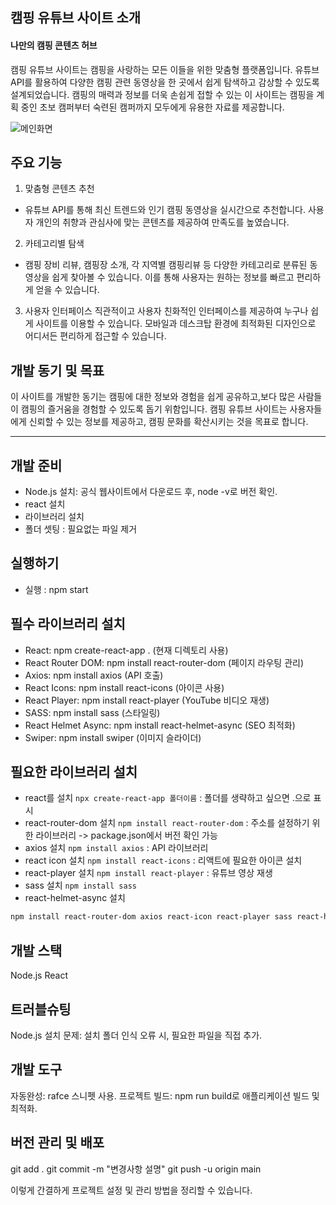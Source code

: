 ## 캠핑 유튜브 사이트 소개
#### 나만의 캠핑 콘텐츠 허브
캠핑 유튜브 사이트는 캠핑을 사랑하는 모든 이들을 위한 맞춤형 플랫폼입니다.
유튜브 API를 활용하여 다양한 캠핑 관련 동영상을 한 곳에서 쉽게 탐색하고 감상할 수 있도록 설계되었습니다.
캠핑의 매력과 정보를 더욱 손쉽게 접할 수 있는 이 사이트는 캠핑을 계획 중인 초보 캠퍼부터 숙련된 캠퍼까지 모두에게 유용한 자료를 제공합니다.

<img src="https://github.com/123dd654/youtube-camping/assets/161431124/a9400ed2-9020-4963-b0e8-5f26e905e6fa" alt="메인화면">


## 주요 기능
01. 맞춤형 콘텐츠 추천
* 유튜브 API를 통해 최신 트렌드와 인기 캠핑 동영상을 실시간으로 추천합니다. 사용자 개인의 취향과 관심사에 맞는 콘텐츠를 제공하여 만족도를 높였습니다.
  
02. 카테고리별 탐색
* 캠핑 장비 리뷰, 캠핑장 소개, 각 지역별 캠핑리뷰 등 다양한 카테고리로 분류된 동영상을 쉽게 찾아볼 수 있습니다. 이를 통해 사용자는 원하는 정보를 빠르고 편리하게 얻을 수 있습니다.

03. 사용자 인터페이스
직관적이고 사용자 친화적인 인터페이스를 제공하여 누구나 쉽게 사이트를 이용할 수 있습니다. 모바일과 데스크탑 환경에 최적화된 디자인으로 어디서든 편리하게 접근할 수 있습니다.

## 개발 동기 및 목표
이 사이트를 개발한 동기는 캠핑에 대한 정보와 경험을 쉽게 공유하고,보다 많은 사람들이 캠핑의 즐거움을 경험할 수 있도록 돕기 위함입니다.
캠핑 유튜브 사이트는 사용자들에게 신뢰할 수 있는 정보를 제공하고, 캠핑 문화를 확산시키는 것을 목표로 합니다.

----

## 개발 준비
* Node.js 설치: 공식 웹사이트에서 다운로드 후, node -v로 버전 확인.
* react 설치
* 라이브러리 설치
* 폴더 셋팅 : 필요없는 파일 제거


## 실행하기
* 실행 : npm start

## 필수 라이브러리 설치
* React: npm create-react-app . (현재 디렉토리 사용)
* React Router DOM: npm install react-router-dom (페이지 라우팅 관리)
* Axios: npm install axios (API 호출)
* React Icons: npm install react-icons (아이콘 사용)
* React Player: npm install react-player (YouTube 비디오 재생)
* SASS: npm install sass (스타일링)
* React Helmet Async: npm install react-helmet-async (SEO 최적화)
* Swiper: npm install swiper (이미지 슬라이더)

## 필요한 라이브러리 설치
- react를 설치 `npx create-react-app 폴더이름` : 폴더를 생략하고 싶으면 .으로 표시
- react-router-dom 설치 `npm install react-router-dom` : 주소를 설정하기 위한 라이브러리 -> package.json에서 버전 확인 가능
- axios 설치 `npm install axios` : API 라이브러리
- react icon 설치 `npm install react-icons` : 리액트에 필요한 아이콘 설치
- react-player 설치 `npm install react-player` : 유튜브 영상 재생
- sass 설치 `npm install sass`
- react-helmet-async 설치

````bash
npm install react-router-dom axios react-icon react-player sass react-helmet-async swiper
````

## 개발 스택
Node.js
React


## 트러블슈팅
Node.js 설치 문제: 설치 폴더 인식 오류 시, 필요한 파일을 직접 추가.

## 개발 도구
자동완성: rafce 스니펫 사용.
프로젝트 빌드: npm run build로 애플리케이션 빌드 및 최적화.

## 버전 관리 및 배포
git add .
git commit -m "변경사항 설명"
git push -u origin main

이렇게 간결하게 프로젝트 설정 및 관리 방법을 정리할 수 있습니다.
